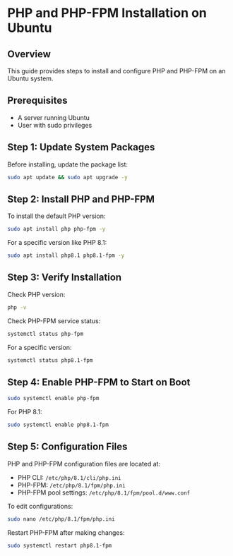 # PHP and PHP-FPM Installation on Ubuntu

## Overview
This guide provides steps to install and configure PHP and PHP-FPM on an Ubuntu system.

## Prerequisites
- A server running Ubuntu
- User with sudo privileges

## Step 1: Update System Packages
Before installing, update the package list:
```bash
sudo apt update && sudo apt upgrade -y
```

## Step 2: Install PHP and PHP-FPM
To install the default PHP version:
```bash
sudo apt install php php-fpm -y
```
For a specific version like PHP 8.1:
```bash
sudo apt install php8.1 php8.1-fpm -y
```

## Step 3: Verify Installation
Check PHP version:
```bash
php -v
```
Check PHP-FPM service status:
```bash
systemctl status php-fpm
```
For a specific version:
```bash
systemctl status php8.1-fpm
```

## Step 4: Enable PHP-FPM to Start on Boot
```bash
sudo systemctl enable php-fpm
```
For PHP 8.1:
```bash
sudo systemctl enable php8.1-fpm
```

## Step 5: Configuration Files
PHP and PHP-FPM configuration files are located at:
- PHP CLI: `/etc/php/8.1/cli/php.ini`
- PHP-FPM: `/etc/php/8.1/fpm/php.ini`
- PHP-FPM pool settings: `/etc/php/8.1/fpm/pool.d/www.conf`

To edit configurations:
```bash
sudo nano /etc/php/8.1/fpm/php.ini
```
Restart PHP-FPM after making changes:
```bash
sudo systemctl restart php8.1-fpm
```

